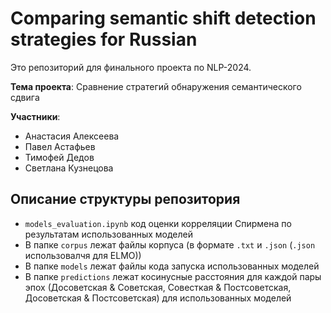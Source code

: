 # Comparing semantic shift detection strategies for Russian

Это репозиторий для финального проекта по NLP-2024.

**Тема проекта**: Сравнение стратегий обнаружения семантического сдвига

**Участники**:

- Анастасия Алексеева
- Павел Астафьев
- Тимофей Дедов
- Светлана Кузнецова

## Описание структуры репозитория

- `models_evaluation.ipynb` код оценки корреляции Спирмена по результатам использованных моделей
- В папке `corpus` лежат файлы корпуса (в формате `.txt` и `.json` (`.json` использовалчя для ELMO))
- В папке `models` лежат файлы кода запуска использованных моделей
- В папке `predictions` лежат косинусные расстояния для каждой пары эпох (Досоветская & Советская, Совесткая & Постсоветская, Досоветская & Постсоветская) для использованных моделей

